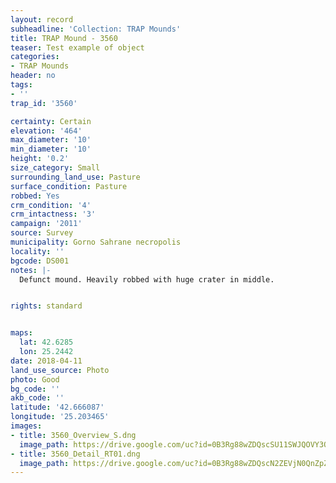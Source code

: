 ```yaml
---
layout: record
subheadline: 'Collection: TRAP Mounds'
title: TRAP Mound - 3560
teaser: Test example of object
categories:
- TRAP Mounds
header: no
tags:
- ''
trap_id: '3560'

certainty: Certain
elevation: '464'
max_diameter: '10'
min_diameter: '10'
height: '0.2'
size_category: Small
surrounding_land_use: Pasture
surface_condition: Pasture
robbed: Yes
crm_condition: '4'
crm_intactness: '3'
campaign: '2011'
source: Survey
municipality: Gorno Sahrane necropolis
locality: ''
bgcode: DS001
notes: |-
  Defunct mound. Heavily robbed with huge crater in middle.


rights: standard


maps:
  lat: 42.6285
  lon: 25.2442
date: 2018-04-11
land_use_source: Photo
photo: Good
bg_code: ''
akb_code: ''
latitude: '42.666087'
longitude: '25.203465'
images:
- title: 3560_Overview_S.dng
  image_path: https://drive.google.com/uc?id=0B3Rg88wZDQscSU11SWJQOVY3Q3M
- title: 3560_Detail_RT01.dng
  image_path: https://drive.google.com/uc?id=0B3Rg88wZDQscN2ZEVjN0QnZpZjA
---
```

